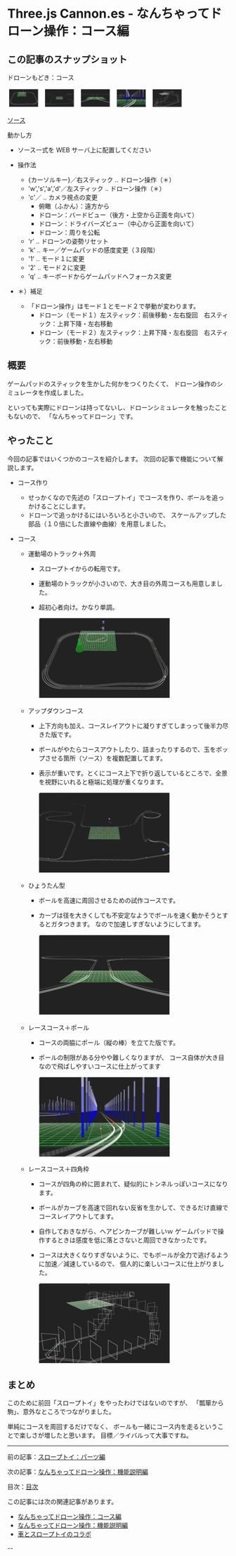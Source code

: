 # Three.js Cannon.es - なんちゃってドローン操作：コース編

## この記事のスナップショット

ドローンもどき：コース

![](039/pic/039_ss_00.jpg)

[ソース](039/)

動かし方

- ソース一式を WEB サーバ上に配置してください
- 操作法
  - {カーソルキー}／右スティック  .. ドローン操作（＊）
  - 'w','s','a','d'／左スティック .. ドローン操作（＊）
  - 'c'／ .. カメラ視点の変更
    - 俯瞰（ふかん）：遠方から
    - ドローン：バードビュー（後方・上空から正面を向いて）
    - ドローン：ドライバーズビュー（中心から正面を向いて）
    - ドローン：周りを公転
  - 'r' .. ドローンの姿勢リセット
  - 'k' .. キー／ゲームパッドの感度変更（３段階）
  - '1' .. モード１に変更
  - '2' .. モード２に変更
  - 'q' .. キーボードからゲームパッドへフォーカス変更

- ＊）補足
  -  「ドローン操作」はモード１とモード２で挙動が変わります。
      - ドローン（モード１）左スティック：前後移動・左右旋回　右スティック：上昇下降・左右移動
     - ドローン（モード２）左スティック：上昇下降・左右旋回　右スティック：前後移動・左右移動


## 概要

ゲームパッドのスティックを生かした何かをつくりたくて、
ドローン操作のシミュレータを作成しました。

といっても実際にドローンは持ってないし、ドローンシミュレータを触ったこともないので、
「なんちゃってドローン」です。

## やったこと

今回の記事ではいくつかのコースを紹介します。
次回の記事で機能について解説します。

- コース作り
  - せっかくなので先述の「スロープトイ」でコースを作り、ボールを追っかけることにします。
  - ドローンで追っかけるにはいろいろと小さいので、
    スケールアップした部品（１０倍にした直線や曲線）を用意しました。

- コース
  - 運動場のトラック＋外周
    - スロープトイからの転用です。
    - 運動場のトラックが小さいので、大き目の外周コースも用意しました。
    - 超初心者向け。かなり単調。

      ![](039/pic/039_ss_1.jpg)

  - アップダウンコース
    - 上下方向も加え、コースレイアウトに凝りすぎてしまっって後半力尽きた版です。
    - ボールがやたらコースアウトしたり、詰まったりするので、玉をポップさせる箇所（ソース）を複数配置してます。
    - 表示が重いです。とくにコース上下で折り返しているところで、全景を視野にいれると極端に処理が重くなります。

      ![](039/pic/039_ss_2.jpg)

  - ひょうたん型
    - ボールを高速に周回させるための試作コースです。
    - カーブは径を大きくしても不安定なようでボールを速く動かそうとするとガタつきます。
      なので加速しすぎないようにしてます。

      ![](039/pic/039_ss_3.jpg)

  - レースコース＋ポール
    - コースの両脇にポール（縦の棒）を立てた版です。
    - ポールの制限がある分やや難しくなりますが、
      コース自体が大き目なので飛ばしやすいコースに仕上がってます

      ![](039/pic/039_ss_4.jpg)

  - レースコース＋四角枠
    - コースが四角の枠に囲まれて、疑似的にトンネルっぽいコースになります。
    - ボールがカーブを高速で回れない反省を生かして、できるだけ直線でコースレイアウトしてます。
    - 自作しておきながら、ヘアピンカーブが難しいｗ
      ゲームパッドで操作するときは感度を低に落とさないと周回できなかったです。
    - コースは大きくなりすぎないように、でもボールが全力で逃げるように加速／減速しているので、
      個人的に楽しいコースに仕上がりました。

      ![](039/pic/039_ss_5.jpg)

## まとめ

このために前回「スロープトイ」をやったわけではないのですが、
「瓢箪から駒」、意外なところでつながりました。

単純にコースを周回するだけでなく、
ボールも一緒にコース内を走るということで楽しさが増したと思います。
目標／ライバルって大事ですね。

------------------------------------------------------------

前の記事：[スロープトイ：パーツ編](037.md)

次の記事：[なんちゃってドローン操作：機能説明編](040.md)


目次：[目次](000.md)

この記事には次の関連記事があります。

- [なんちゃってドローン操作：コース編](039.md)
- [なんちゃってドローン操作：機能説明編](040.md)
- [車とスロープトイのコラボ](042.md)

--